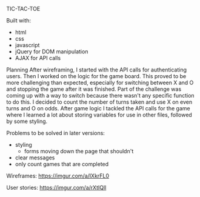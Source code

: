 TIC-TAC-TOE

Built with:
- html
- css
- javascript
- jQuery for DOM manipulation
- AJAX for API calls

Planning
After wireframing, I started with the API calls for authenticating users. Then I worked on the logic for the game board. This proved to be more challenging than expected, especially for switching between X and O and stopping the game after it was finished. Part of the challenge was coming up with a way to switch because there wasn't any specific function to do this. I decided to count the number of turns taken and use X on even turns and O on odds.
After game logic I tackled the API calls for the game where I learned a lot about storing variables for use in other files, followed by some styling.

Problems to be solved in later versions:
- styling
  - forms moving down the page that shouldn't
- clear messages
- only count games that are completed

Wireframes: https://imgur.com/a/IXkrFL0

User stories: https://imgur.com/a/rXtIQll
